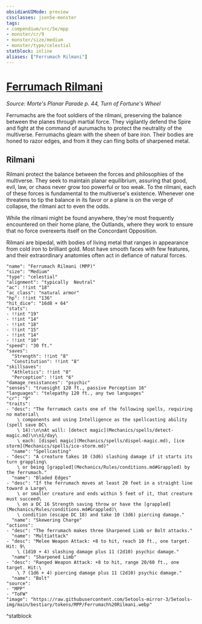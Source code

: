 ```yaml
---
obsidianUIMode: preview
cssclasses: json5e-monster
tags:
- compendium/src/5e/mpp
- monster/cr/9
- monster/size/medium
- monster/type/celestial
statblock: inline
aliases: ["Ferrumach Rilmani"]
---
```

# [Ferrumach Rilmani](Mechanics\bestiary\celestial/ferrumach-rilmani-mpp.md)
*Source: Morte's Planar Parade p. 44, Turn of Fortune's Wheel*  

Ferrumachs are the foot soldiers of the rilmani, preserving the balance between the planes through martial force. They vigilantly defend the Spire and fight at the command of aurumachs to protect the neutrality of the multiverse. Ferrumachs gleam with the sheen of bare iron. Their bodies are honed to razor edges, and from it they can fling bolts of sharpened metal.

## Rilmani

Rilmani protect the balance between the forces and philosophies of the multiverse. They seek to maintain planar equilibrium, assuring that good, evil, law, or chaos never grow too powerful or too weak. To the rilmani, each of these forces is fundamental to the multiverse's existence. Whenever one threatens to tip the balance in its favor or a plane is on the verge of collapse, the rilmani act to even the odds.

While the rilmani might be found anywhere, they're most frequently encountered on their home plane, the Outlands, where they work to ensure that no force overexerts itself on the Concordant Opposition.

Rilmani are bipedal, with bodies of living metal that ranges in appearance from cold iron to brilliant gold. Most have smooth faces with few features, and their extraordinary anatomies often act in defiance of natural forces.

```statblock
"name": "Ferrumach Rilmani (MPP)"
"size": "Medium"
"type": "celestial"
"alignment": "typically  Neutral"
"ac": !!int "18"
"ac_class": "natural armor"
"hp": !!int "136"
"hit_dice": "16d8 + 64"
"stats":
- !!int "19"
- !!int "14"
- !!int "18"
- !!int "15"
- !!int "14"
- !!int "10"
"speed": "30 ft."
"saves":
  "Strength": !!int "8"
  "Constitution": !!int "8"
"skillsaves":
  "Athletics": !!int "8"
  "Perception": !!int "6"
"damage_resistances": "psychic"
"senses": "truesight 120 ft., passive Perception 16"
"languages": "telepathy 120 ft., any two languages"
"cr": "9"
"traits":
- "desc": "The ferrumach casts one of the following spells, requiring no material\
    \ components and using Intelligence as the spellcasting ability (spell save DC\
    \ 14):\n\nAt will: [detect magic](Mechanics/spells/detect-magic.md)\n\n1/day\
    \ each: [dispel magic](Mechanics/spells/dispel-magic.md), [ice storm](Mechanics/spells/ice-storm.md)"
  "name": "Spellcasting"
- "desc": "A creature takes 10 (3d6) slashing damage if it starts its turn grappling\
    \ or being [grappled](Mechanics/Rules/conditions.md#Grappled) by the ferrumach."
  "name": "Bladed Edges"
- "desc": "If the ferrumach moves at least 20 feet in a straight line toward a Large\
    \ or smaller creature and ends within 5 feet of it, that creature must succeed\
    \ on a DC 16 Strength saving throw or have the [grappled](Mechanics/Rules/conditions.md#Grappled)\
    \ condition (escape DC 18) and take 10 (3d6) piercing damage."
  "name": "Skewering Charge"
"actions":
- "desc": "The ferrumach makes three Sharpened Limb or Bolt attacks."
  "name": "Multiattack"
- "desc": "Melee Weapon Attack: +8 to hit, reach 10 ft., one target. Hit: 9\
    \ (1d10 + 4) slashing damage plus 11 (2d10) psychic damage."
  "name": "Sharpened Limb"
- "desc": "Ranged Weapon Attack: +8 to hit, range 20/60 ft., one target. Hit:\
    \ 7 (1d6 + 4) piercing damage plus 11 (2d10) psychic damage."
  "name": "Bolt"
"source":
- "MPP"
- "ToFW"
"image": "https://raw.githubusercontent.com/5etools-mirror-3/5etools-img/main/bestiary/tokens/MPP/Ferrumach%20Rilmani.webp"
```
^statblock